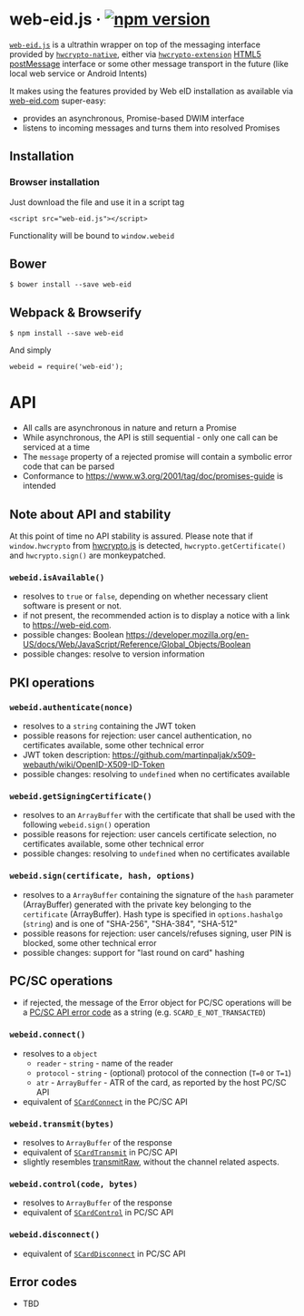 # web-eid.js &middot; [![npm version](https://badge.fury.io/js/web-eid.svg)](https://badge.fury.io/js/web-eid)

 [`web-eid.js`](./web-eid.js) is a ultrathin wrapper on top of the messaging interface provided by [`hwcrypto-native`](https://github.com/hwcrypto/hwcrypto-native), either via [`hwcrypto-extension`](https://github.com/hwcrypto/hwcrypto-extension) [HTML5 postMessage](https://developer.mozilla.org/en-US/docs/Web/API/Window/postMessage) interface or some other message transport in the future (like local web service or Android Intents)

It makes using the features provided by Web eID installation as available via [web-eid.com](https://web-eid.com) super-easy:

- provides an asynchronous, Promise-based DWIM interface
- listens to incoming messages and turns them into resolved Promises

## Installation

### Browser installation
Just download the file and use it in a script tag

    <script src="web-eid.js"></script>

Functionality will be bound to `window.webeid`

## Bower
    $ bower install --save web-eid

## Webpack & Browserify
    $ npm install --save web-eid

And simply

    webeid = require('web-eid');

# API
- All calls are asynchronous in nature and return a Promise
- While asynchronous, the API is still sequential - only one call can be serviced at a time
- The `message` property of a rejected promise will contain a symbolic error code that can be parsed
- Conformance to https://www.w3.org/2001/tag/doc/promises-guide is intended

## Note about API and stability
At this point of time no API stability is assured. Please note that if `window.hwcrypto` from [hwcrypto.js](https://github.com/hwcrypto/hwcrypto.js) is detected, `hwcrypto.getCertificate()` and `hwcrypto.sign()` are monkeypatched.


### `webeid.isAvailable()`
- resolves to `true` or `false`, depending on whether necessary client software is present or not.
- if not present, the recommended action is to display a notice with a link to https://web-eid.com.
- possible changes: Boolean https://developer.mozilla.org/en-US/docs/Web/JavaScript/Reference/Global_Objects/Boolean
- possible changes: resolve to version information

## PKI operations

### `webeid.authenticate(nonce)`
- resolves to a `string` containing the JWT token
- possible reasons for rejection: user cancel authentication, no certificates available, some other technical error
- JWT token description: https://github.com/martinpaljak/x509-webauth/wiki/OpenID-X509-ID-Token
- possible changes: resolving to `undefined` when no certificates available

### `webeid.getSigningCertificate()`
- resolves to an `ArrayBuffer` with the certificate that shall be used with the following `webeid.sign()` operation
- possible reasons for rejection: user cancels certificate selection, no certificates available, some other technical error
- possible changes: resolving to `undefined` when no certificates available

### `webeid.sign(certificate, hash, options)`
- resolves to a `ArrayBuffer` containing the signature of the `hash` parameter (ArrayBuffer) generated with the private key belonging to the `certificate` (ArrayBuffer). Hash type is specified in `options.hashalgo` (`string`) and is one of "SHA-256", "SHA-384", "SHA-512"
- possible reasons for rejection: user cancels/refuses signing, user PIN is blocked, some other technical error
- possible changes: support for "last round on card" hashing

## PC/SC operations
- if rejected, the message of the Error object for PC/SC operations will be a [PC/SC API error code](https://pcsclite.alioth.debian.org/api/group__ErrorCodes.html) as a string (e.g. `SCARD_E_NOT_TRANSACTED`)

### `webeid.connect()`
- resolves to a `object`
  - `reader` - `string` - name of the reader
  - `protocol` - `string` - (optional) protocol of the connection (`T=0` or `T=1`)
  - `atr` - `ArrayBuffer` - ATR of the card, as reported by the host PC/SC API
- equivalent of [`SCardConnect`](https://msdn.microsoft.com/en-us/library/windows/desktop/aa379474(v=vs.85).aspx) in the PC/SC API

### `webeid.transmit(bytes)`
- resolves to `ArrayBuffer` of the response
- equivalent of [`SCardTransmit`](https://msdn.microsoft.com/en-us/library/windows/desktop/aa379804(v=vs.85).aspx) in PC/SC API
- slightly resembles [transmitRaw](https://globalplatform.github.io/WebApis-for-SE/doc/#dom-channel-transmitraw), without the channel related aspects.

### `webeid.control(code, bytes)`
- resolves to `ArrayBuffer` of the response
- equivalent of [`SCardControl`](https://msdn.microsoft.com/en-us/library/windows/desktop/aa379474(v=vs.85).aspx) in PC/SC API

### `webeid.disconnect()`
- equivalent of [`SCardDisconnect`](https://msdn.microsoft.com/en-us/library/windows/desktop/aa379475(v=vs.85).aspx) in PC/SC API

## Error codes
- TBD
